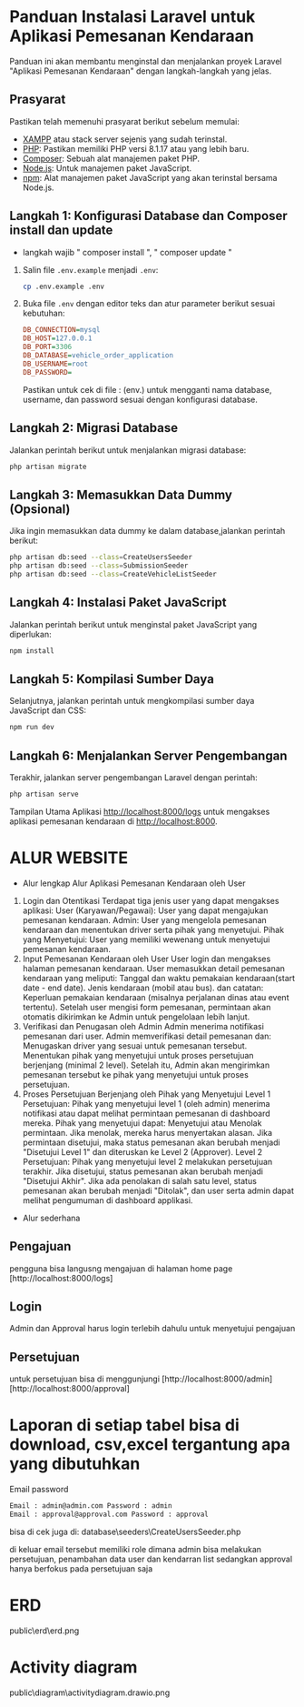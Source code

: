# Panduan Instalasi Laravel untuk Aplikasi Pemesanan Kendaraan

Panduan ini akan membantu menginstal dan menjalankan proyek Laravel "Aplikasi Pemesanan Kendaraan" dengan langkah-langkah yang jelas.

## Prasyarat

Pastikan telah memenuhi prasyarat berikut sebelum memulai:

- [XAMPP](https://www.apachefriends.org/index.html) atau stack server sejenis yang sudah terinstal.
- [PHP](https://www.php.net/): Pastikan memiliki PHP versi 8.1.17 atau yang lebih baru.
- [Composer](https://getcomposer.org/): Sebuah alat manajemen paket PHP.
- [Node.js](https://nodejs.org/): Untuk manajemen paket JavaScript.
- [npm](https://www.npmjs.com/): Alat manajemen paket JavaScript yang akan terinstal bersama Node.js.

## Langkah 1: Konfigurasi Database dan Composer install dan update 

- langkah wajib " composer install ", " composer update "

1. Salin file `.env.example` menjadi `.env`:

   ```bash
   cp .env.example .env
   ```

2. Buka file `.env` dengan editor teks dan atur parameter berikut sesuai kebutuhan:

   ```ini
   DB_CONNECTION=mysql
   DB_HOST=127.0.0.1
   DB_PORT=3306
   DB_DATABASE=vehicle_order_application
   DB_USERNAME=root
   DB_PASSWORD=
   ```
   Pastikan untuk cek di file : (env.) untuk mengganti nama database, username, dan password sesuai dengan konfigurasi database.

## Langkah 2: Migrasi Database

Jalankan perintah berikut untuk menjalankan migrasi database:

```bash
php artisan migrate
```

## Langkah 3: Memasukkan Data Dummy (Opsional)

Jika ingin memasukkan data dummy ke dalam database,jalankan perintah berikut:

```bash
php artisan db:seed --class=CreateUsersSeeder
php artisan db:seed --class=SubmissionSeeder
php artisan db:seed --class=CreateVehicleListSeeder
```

## Langkah 4: Instalasi Paket JavaScript

Jalankan perintah berikut untuk menginstal paket JavaScript yang diperlukan:

```bash
npm install
```

## Langkah 5: Kompilasi Sumber Daya

Selanjutnya, jalankan perintah untuk mengkompilasi sumber daya JavaScript dan CSS:

```bash
npm run dev
```

## Langkah 6: Menjalankan Server Pengembangan

Terakhir, jalankan server pengembangan Laravel dengan perintah:

```bash
php artisan serve
```
Tampilan Utama Aplikasi [http://localhost:8000/logs](http://localhost:8000/logs)
untuk mengakses aplikasi pemesanan kendaraan di [http://localhost:8000](http://localhost:8000).

# ALUR WEBSITE
- Alur lengkap
Alur Aplikasi Pemesanan Kendaraan oleh User
1. Login dan Otentikasi
Terdapat tiga jenis user yang dapat mengakses aplikasi:
User (Karyawan/Pegawai): User yang dapat mengajukan pemesanan kendaraan.
Admin: User yang mengelola pemesanan kendaraan dan menentukan driver serta pihak yang menyetujui.
Pihak yang Menyetujui: User yang memiliki wewenang untuk menyetujui pemesanan kendaraan.
2. Input Pemesanan Kendaraan oleh User
User login dan mengakses halaman pemesanan kendaraan.
User memasukkan detail pemesanan kendaraan yang meliputi:
Tanggal dan waktu pemakaian kendaraan(start date - end date).
Jenis kendaraan (mobil atau bus).
dan catatan:
Keperluan pemakaian kendaraan (misalnya perjalanan dinas atau event tertentu).
Setelah user mengisi form pemesanan, permintaan akan otomatis dikirimkan ke Admin untuk pengelolaan lebih lanjut.
3. Verifikasi dan Penugasan oleh Admin
Admin menerima notifikasi pemesanan dari user.
Admin memverifikasi detail pemesanan dan:
Menugaskan driver yang sesuai untuk pemesanan tersebut.
Menentukan pihak yang menyetujui untuk proses persetujuan berjenjang (minimal 2 level).
Setelah itu, Admin akan mengirimkan pemesanan tersebut ke pihak yang menyetujui untuk proses persetujuan.
4. Proses Persetujuan Berjenjang oleh Pihak yang Menyetujui
Level 1 Persetujuan: Pihak yang menyetujui level 1 (oleh admin) menerima notifikasi atau dapat melihat permintaan pemesanan di dashboard mereka.
Pihak yang menyetujui dapat:
Menyetujui atau Menolak permintaan. Jika menolak, mereka harus menyertakan alasan.
Jika permintaan disetujui, maka status pemesanan akan berubah menjadi "Disetujui Level 1" dan diteruskan ke Level 2 (Approver).
Level 2 Persetujuan: Pihak yang menyetujui level 2 melakukan persetujuan terakhir. Jika disetujui, status pemesanan akan berubah menjadi "Disetujui Akhir".
Jika ada penolakan di salah satu level, status pemesanan akan berubah menjadi "Ditolak", dan user serta admin dapat melihat pengumuman di dashboard applikasi.

- Alur sederhana
## Pengajuan
pengguna bisa langusng mengajuan di halaman home page  [http://localhost:8000/logs]
## Login
Admin dan Approval harus login terlebih dahulu untuk menyetujui pengajuan 
## Persetujuan
untuk persetujuan bisa di menggunjungi [http://localhost:8000/admin][http://localhost:8000/approval]
# Laporan di setiap tabel bisa di download, csv,excel tergantung apa yang dibutuhkan 
Email password
```bash
Email : admin@admin.com Password : admin
Email : approval@approval.com Password : approval
```
bisa di cek juga di: database\seeders\CreateUsersSeeder.php

di keluar email tersebut memiliki role dimana admin bisa melakukan persetujuan, penambahan data user dan kendarran list 
sedangkan approval hanya berfokus pada persetujuan saja


# ERD

public\erd\erd.png

# Activity diagram 
public\diagram\activitydiagram.drawio.png
